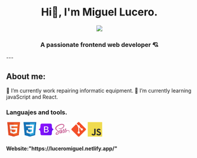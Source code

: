 <div id="header" align="center">
  <h1> Hi👋, I'm Miguel Lucero.</h1>
  <img src="https://media.giphy.com/media/v1.Y2lkPTc5MGI3NjExMDgyMGFkMzFkNzhkYzE4MDFmY2M5NjdkMDQ1YjFhOGM3ODRmOGJmMSZlcD12MV9pbnRlcm5hbF9naWZzX2dpZklkJmN0PWc/13HBDT4QSTpveU/giphy.gif">
  <h3>A passionate frontend web developer 💘</h3>
  </div>
---
<div id="about">
  <h2> About me:</h2>
  <label>🔭 I’m currently work repairing informatic equipment.</label>
  <label>🌱 I’m currently learning javaScript and React.</label>
</div>
<div id="tools">
 <h3>Languajes and tools.</h3>
 <img src="https://github.com/devicons/devicon/blob/master/icons/html5/html5-original.svg" alt="html5-logo" width="40" height="40">
 <img src="https://github.com/devicons/devicon/blob/master/icons/css3/css3-original.svg"alt="css3-logo" width="40" height="40">
 <img src="https://github.com/devicons/devicon/blob/master/icons/bootstrap/bootstrap-original.svg" alt="bootstrap-logo" width="40" height="40">
 <img src="https://github.com/devicons/devicon/blob/master/icons/sass/sass-original.svg" alt="sass-logo" width="40" height="40">
 <img src="https://github.com/devicons/devicon/blob/master/icons/git/git-original.svg" alt="git-logo" width="40" height="40">
 <img src="https://github.com/devicons/devicon/blob/master/icons/javascript/javascript-original.svg" alt="javascript-logo" width="40" height="40">
 <h4>Website:"https://luceromiguel.netlify.app/"</h4>
  <div>
